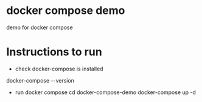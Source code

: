 # docker compose demo
 demo for docker compose

# Instructions to run
- check docker-compose is installed

docker-compose --version

- run docker compose
cd docker-compose-demo
docker-compose up -d
